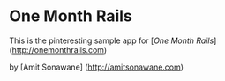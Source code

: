 # One Month Rails

This is the pinteresting sample app for
[*One Month Rails*] (http://onemonthrails.com)

by [Amit Sonawane] (http://amitsonawane.com) 
